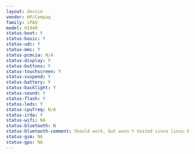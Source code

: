```yaml
---
layout: device
vendor: HP/Compaq
family: iPAQ
model: H1940
status-boot: Y
status-basic: Y
status-udc: Y
status-mmc: Y
status-pcmcia: N/A
status-display: Y
status-buttons: Y
status-touchscreen: Y
status-suspend: Y
status-battery: Y
status-backlight: Y
status-sound: Y
status-flash: Y
status-leds: Y
status-cpufreq: N/A
status-irda: Y
status-wifi: NA
status-bluetooth: N
status-bluetooth-comment: Should work, but wasn't tested since linux-3.1
status-gsm: NA
status-gps: NA
---
```

